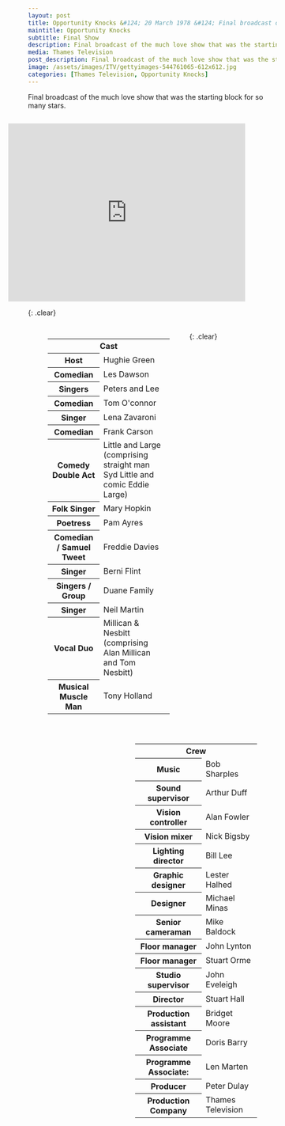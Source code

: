 ```yaml
---
layout: post
title: Opportunity Knocks &#124; 20 March 1978 &#124; Final broadcast of the much love show
maintitle: Opportunity Knocks
subtitle: Final Show
description: Final broadcast of the much love show that was the starting block for so many stars.
media: Thames Television
post_description: Final broadcast of the much love show that was the starting block for so many stars.
image: /assets/images/ITV/gettyimages-544761065-612x612.jpg
categories: [Thames Television, Opportunity Knocks]
---
```


Final broadcast of the much love show that was the starting block for so many stars.

<figure class="fig3">
<div class="responsive-video">
<iframe width="480px" height="360px" src="https://www.youtube.com/embed/dgdObwe1AtU?rel=0&showinfo=1" frameborder="0" allowfullscreen></iframe>
</div>
</figure>

{: .clear}

<figure class="fig1">
<table>
<tr><th colspan="2" id="tables">Cast</th></tr>
<tr><th>Host</th><td>Hughie Green</td></tr>
<tr><th>Comedian</th><td>Les Dawson</td></tr>
<tr><th>Singers</th><td>Peters and Lee</td></tr>
<tr><th>Comedian</th><td>Tom O'connor</td></tr>
<tr><th>Singer</th><td>Lena Zavaroni</td></tr>
<tr><th>Comedian</th><td>Frank Carson</td></tr>
<tr><th>Comedy Double Act</th><td>Little and Large (comprising straight man Syd Little and comic Eddie Large)</td></tr>
<tr><th>Folk Singer</th><td>Mary Hopkin</td></tr>
<tr><th>Poetress</th><td>Pam Ayres</td></tr>
<tr><th>Comedian / Samuel Tweet</th><td>Freddie Davies</td></tr>
<tr><th>Singer</th><td>Berni Flint</td></tr>
<tr><th>Singers / Group</th><td>Duane Family</td></tr>
<tr><th>Singer</th><td>Neil Martin</td></tr>
<tr><th>Vocal Duo</th><td>Millican &amp; Nesbitt (comprising Alan Millican and Tom Nesbitt)</td></tr>
<tr><th>Musical Muscle Man</th><td>Tony Holland</td></tr>
</table>
</figure>

<figure class="fig2">
<table>
<tr><th colspan="2">Crew</th></tr>
<tr><th>Music</th><td>Bob Sharples</td></tr>
<tr><th>Sound supervisor</th><td>Arthur Duff</td></tr>
<tr><th>Vision controller</th><td>Alan Fowler</td></tr>
<tr><th>Vision mixer</th><td>Nick Bigsby</td></tr>
<tr><th>Lighting director</th><td>Bill Lee</td></tr>
<tr><th>Graphic designer</th><td>Lester Halhed</td></tr>
<tr><th>Designer</th><td>Michael Minas</td></tr>
<tr><th>Senior cameraman</th><td>Mike Baldock</td></tr>
<tr><th>Floor manager</th><td>John Lynton</td></tr>
<tr><th>Floor manager</th><td>Stuart Orme</td></tr>
<tr><th>Studio supervisor</th><td>John Eveleigh</td></tr>
<tr><th>Director</th><td>Stuart Hall</td></tr>
<tr><th>Production assistant</th><td>Bridget Moore</td></tr>
<tr><th>Programme Associate</th><td>Doris Barry</td></tr>
<tr><th>Programme Associate:</th><td>Len Marten</td></tr>
<tr><th>Producer</th><td>Peter Dulay</td></tr>
<tr><th>Production Company</th><td>Thames Television</td></tr>
</table>
</figure>

<br />{: .clear}

<style>
.fig1 {float:left; width:49%;}

.fig2 {float:right; width:49%;}

.fig3 {float:right; width:100%;}

figcaption {float:left; width:100%;}

@media only screen and (max-width: 700px) {
.fig1, .fig2 {float:left; width:100%;}
figcaption {float:left; width:100%; margin-bottom: 10px;}
}
</style>

